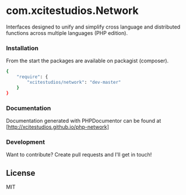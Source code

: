 # com.xcitestudios.Network

Interfaces designed to unify and simplify cross language and distributed functions across multiple languages (PHP edition).


### Installation

From the start the packages are available on packagist (composer).

```sh
{
    "require": {
	    "xcitestudios/network": "dev-master"
	}
}
```


### Documentation

Documentation generated with PHPDocumentor can be found at [http://xcitestudios.github.io/php-network]


### Development

Want to contribute? Create pull requests and I'll get in touch!

License
----

MIT
